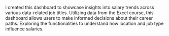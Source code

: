I created this dashboard to showcase insights into salary trends across various data-related job titles. Utilizing data from the Excel course, this dashboard allows users to make informed decisions about their career paths. Exploring the functionalities to understand how location and job type influence salaries. 
